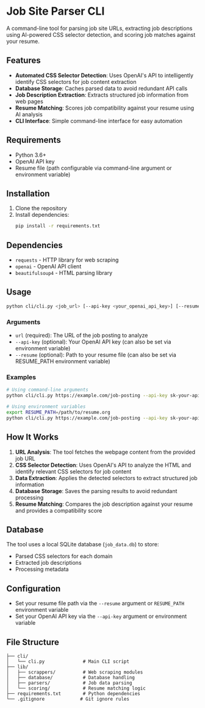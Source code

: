 # Job Site Parser CLI

A command-line tool for parsing job site URLs, extracting job descriptions using AI-powered CSS selector detection, and scoring job matches against your resume.

## Features

- **Automated CSS Selector Detection**: Uses OpenAI's API to intelligently identify CSS selectors for job content extraction
- **Database Storage**: Caches parsed data to avoid redundant API calls
- **Job Description Extraction**: Extracts structured job information from web pages
- **Resume Matching**: Scores job compatibility against your resume using AI analysis
- **CLI Interface**: Simple command-line interface for easy automation

## Requirements

- Python 3.6+
- OpenAI API key
- Resume file (path configurable via command-line argument or environment variable)

## Installation

1. Clone the repository
2. Install dependencies:
   ```bash
   pip install -r requirements.txt
   ```

## Dependencies

- `requests` - HTTP library for web scraping
- `openai` - OpenAI API client
- `beautifulsoup4` - HTML parsing library

## Usage

```bash
python cli/cli.py <job_url> [--api-key <your_openai_api_key>] [--resume <path_to_resume>]
```

### Arguments

- `url` (required): The URL of the job posting to analyze
- `--api-key` (optional): Your OpenAI API key (can also be set via environment variable)
- `--resume` (optional): Path to your resume file (can also be set via RESUME_PATH environment variable)

### Examples

```bash
# Using command-line arguments
python cli/cli.py https://example.com/job-posting --api-key sk-your-api-key-here --resume /path/to/resume.org

# Using environment variables
export RESUME_PATH=/path/to/resume.org
python cli/cli.py https://example.com/job-posting --api-key sk-your-api-key-here
```

## How It Works

1. **URL Analysis**: The tool fetches the webpage content from the provided job URL
2. **CSS Selector Detection**: Uses OpenAI's API to analyze the HTML and identify relevant CSS selectors for job content
3. **Data Extraction**: Applies the detected selectors to extract structured job information
4. **Database Storage**: Saves the parsing results to avoid redundant processing
5. **Resume Matching**: Compares the job description against your resume and provides a compatibility score

## Database

The tool uses a local SQLite database (`job_data.db`) to store:
- Parsed CSS selectors for each domain
- Extracted job descriptions
- Processing metadata

## Configuration

- Set your resume file path via the `--resume` argument or `RESUME_PATH` environment variable
- Set your OpenAI API key via the `--api-key` argument or environment variable

## File Structure

```
├── cli/
│   └── cli.py              # Main CLI script
├── lib/
│   ├── scrappers/          # Web scraping modules
│   ├── database/           # Database handling
│   ├── parsers/            # Job data parsing
│   └── scoring/            # Resume matching logic
├── requirements.txt        # Python dependencies
└── .gitignore             # Git ignore rules
```
